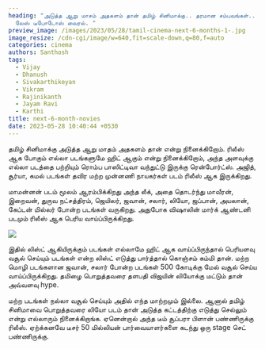 ```yaml
---
heading: "அடுத்த ஆறு மாசம் அதகளம் தான் தமிழ் சினிமாக்கு.. தரமான சம்பவங்கள்..
  லேஸ் டீபோடோஸ் வைரல். "
preview_image: /images/2023/05/28/tamil-cinema-next-6-months-1-.jpg
image_resize: /cdn-cgi/image/w=640,fit=scale-down,q=80,f=auto
categories: cinema
authors: Santhosh
tags:
  - Vijay
  - Dhanush
  - Sivakarthikeyan
  - Vikram
  - Rajinikanth
  - Jayam Ravi
  - Karthi
title: next-6-month-novies
date: 2023-05-28 10:40:44 +0530
---
```

தமிழ் சினிமாக்கு அடுத்த ஆறு மாதம் அதகளம் தான் என்று நினைக்கிறோம். ரிலீஸ் ஆக போகும் எல்லா படங்களுமே ஹிட் ஆகும் என்று நினைக்கிறோம், அந்த அளவுக்கு எல்லா படத்தை பற்றியும் ரொம்ப பாஸிட்டிவா வந்துட்டு இருக்கு ரென்போர்ட்ஸ். அஜித், சூர்யா, கமல் படங்கள் தவிர மற்ற முன்னணி நாயகர்கள் படம் ரிலீஸ் ஆக இருக்கிறது.

மாமன்னன் படம் மூலம் ஆரம்பிக்கிறது அந்த லீக், அதை தொடர்ந்து மாவீரன், இறைவன், துருவ நட்சத்திரம், ஜெயிலர், ஜவான், சலார், லியோ, ஜப்பான், அயலான், கேப்டன் மில்லர் போன்ற படங்கள் வருகிறது. அதுபோக விஷாலின் மார்க் ஆண்டனி படமும் ரிலீஸ் ஆக பெரிய வாய்ப்பிருக்கிறது.

![](/images/2023/05/28/tamil-cinema-next-6-months-2-.jpg)

இதில் லிஸ்ட் ஆகியிருக்கும் படங்கள் எல்லாமே ஹிட் ஆக வாய்ப்பிருந்தால் பெரியளவு வசூல் செய்யும் படங்கள் என்ற லிஸ்ட் எடுத்து பார்த்தால் கொஞ்சம் கம்மி தான்.  மற்ற மொழி படங்களான ஜவான், சலார் போன்ற படங்கள் 500 கோடிக்கு மேல் வசூல் செய்ய வாய்ப்பிருக்கிறது. தமிழை பொறுத்தவரை தளபதி விஜயின் லியோக்கு மட்டும் தான் அவ்வளவு hype.

மற்ற படங்கள் நல்லா வசூல் செய்யும் அதில் எந்த மாற்றமும் இல்லை. ஆனால் தமிழ் சினிமாவை பொறுத்தவரை லியோ படம் தான் அடுத்த கட்டத்திற்கு எடுத்து செல்லும் என்று எல்லாரும் நினைக்கிறாங்க. ஏனென்றால் அந்த டீம் சூப்பரா பிளான் பண்ணிருக்கு ரிலீஸ். ஏற்க்கனவே டீசர் 50 மில்லியன் பார்வையாளர்களை கடந்து ஒரு stage செட் பண்ணிருக்கு.